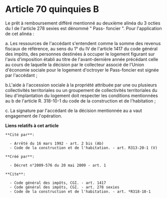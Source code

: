 # Article 70 quinquies B

Le prêt à remboursement différé mentionné au deuxième alinéa du 3 octies du I de l'article 278 sexies est dénommé " Pass-
foncier ". Pour l'application de cet alinéa : 

a. Les ressources de l'accédant s'entendent comme la somme des revenus fiscaux de référence, au sens du 1° du IV de l'article
1417 du code général des impôts, des personnes destinées à occuper le logement figurant sur l'avis d'imposition établi au
titre de l'avant-dernière année précédant celle au cours de laquelle la décision par le collecteur associé de l'Union
d'économie sociale pour le logement d'octroyer le Pass-foncier est signée par l'accédant ; 

b.L'aide à l'accession sociale à la propriété attribuée par une ou plusieurs collectivités territoriales ou un groupement de
collectivités territoriales du lieu d'implantation du logement doit respecter les conditions mentionnées au b de l'article R.
318-10-1 du code de la construction et de l'habitation ; 

c. La signature par l'accédant de la décision mentionnée au a vaut engagement de l'opération.

**Liens relatifs à cet article**

	**Cité par**:

	  - Arrêté du 16 mars 1992 - art. 2 bis (Ab)
	  - Code de la construction et de l'habitation. - art. R313-20-1 (V)

	**Créé par**:

	  - Décret n°2009-576 du 20 mai 2009 - art. 1

	**Cite**:

	  - Code général des impôts, CGI. - art. 1417
	  - Code général des impôts, CGI. - art. 278 sexies
	  - Code de la construction et de l'habitation. - art. *R318-10-1
